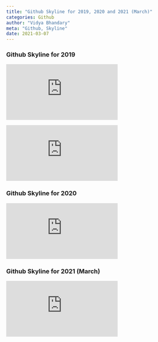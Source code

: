 ```yaml
---
title: "Github Skyline for 2019, 2020 and 2021 (March)"
categories: Github
author: "Vidya Bhandary"
meta: "Github, Skyline"
date: 2021-03-07
---
```


<script src="https://embed.github.com/view/3d/vidyabhandary/blog/master/images/vidyabhandary-2019.stl"></script>

### Github Skyline for 2019
![GithubSkyline2019](https://raw.githubusercontent.com/vidyabhandary/blog/master/images/vidyabhandary-2019.stl)

![GithubSkyline2019](https://github.com/vidyabhandary/blog/blob/master/images/vidyabhandary-2019.stl)



### Github Skyline for 2020
![GithubSkyline2020](https://raw.githubusercontent.com/vidyabhandary/blog/master/images/vidyabhandary-2020.stl)

### Github Skyline for 2021 (March)
![GithubSkyline2021](https://raw.githubusercontent.com/vidyabhandary/blog/master/images/vidyabhandary-2021.stl)
